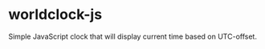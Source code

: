 worldclock-js
=============

Simple JavaScript clock that will display current time based on UTC-offset.
